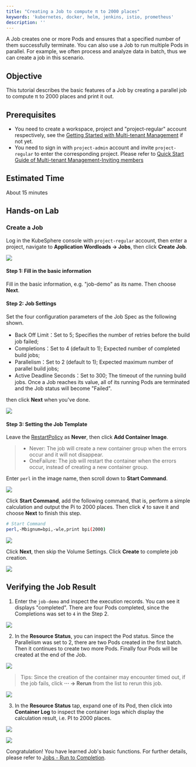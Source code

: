 ```yaml
---
title: "Creating a Job to compute π to 2000 places"
keywords: 'kubernetes, docker, helm, jenkins, istio, prometheus'
description: ''
---
```


 A Job creates one or more Pods and ensures that a specified number of them successfully terminate. You can also use a Job to run multiple Pods in parallel. For example, we often process and analyze data in batch, thus we can create a job in this scenario.

## Objective

This tutorial describes the basic features of a Job by creating a parallel job to compute π to 2000 places and print it out.

## Prerequisites

- You need to create a workspace, project and "project-regular" account respectively, see the [Getting Started with Multi-tenant Management](../admin-quick-start.md) if not yet.
- You need to sign in with `project-admin` account and invite `project-regular` to enter the corresponding project. Please refer to [Quick Start Guide of Multi-tenant Management-Inviting members](/docs/advanced-v2.0/zh-CN/quick-start/admin-quick-start/#%E9%82%80%E8%AF%B7%E6%88%90%E5%91%98)

## Estimated Time

About 15 minutes

## Hands-on Lab

### Create a Job

Log in the KubeSphere console with `project-regular` account, then enter a project, navigate to **Application Wordloads → Jobs**, then click **Create Job**.

![](https://pek3b.qingstor.com/kubesphere-docs/png/20200205204716.png)

#### Step 1: Fill in the basic information

Fill in the basic information, e.g. "job-demo" as its name. Then choose **Next**.

#### Step 2: Job Settings

Set the four configuration parameters of the Job Spec as the following shown.

- Back Off Limit：Set to 5; Specifies the number of retries before the build job failed;
- Completions：Set to 4 (default to 1); Expected number of completed build jobs;
- Parallelism：Set to 2 (default to 1); Expected maximum number of parallel build jobs;
- Active Deadline Seconds：Set to 300; The timeout of the running build jobs. Once a Job reaches its value, all of its running Pods are terminated and the Job status will become "Failed".


then click **Next** when you've done.

![](https://pek3b.qingstor.com/kubesphere-docs/png/20200205211021.png)

#### Step 3: Setting the Job Template

Leave the [RestartPolicy](https://kubernetes.io/docs/concepts/workloads/Pods/pod-lifecycle/#restart-policy) as **Never**, then click **Add Container Image**.


> - Never: The job will create a new container group when the errors occur and it will not disappear.
> - OneFailure: The job will restart the container when the errors occur, instead of creating a new container group.

Enter `perl` in the image name, then scroll down to **Start Command**.

![](https://pek3b.qingstor.com/kubesphere-docs/png/20200205225230.png)

Click **Start Command**, add the following command, that is, perform a simple calculation and output the Pi to 2000 places. Then click **√** to save it and  choose **Next** to finish this step.

```bash
# Start Command
perl,-Mbignum=bpi,-wle,print bpi(2000)
```

![](https://pek3b.qingstor.com/kubesphere-docs/png/20200205225435.png)

Click **Next**, then skip the Volume Settings. Click **Create** to complete job creation.

![](https://pek3b.qingstor.com/kubesphere-docs/png/20200205225718.png)

## Verifying the Job Result

1. Enter the `job-demo` and inspect the execution records. You can see it displays "completed". There are four Pods completed, since the Completions was set to `4` in the Step 2.

![](https://pek3b.qingstor.com/kubesphere-docs/png/20200205230222.png)

2. In the **Resource Status**, you can inspect the Pod status. Since the Parallelism was set to 2, there are two Pods created in the first batch. Then it continues to create two more Pods. Finally four Pods will be created at the end of the Job.

![](https://pek3b.qingstor.com/kubesphere-docs/png/20200205230003.png)

> Tips: Since the creation of the container may encounter timed out, if the job fails, click **··· → Rerun** from the list to rerun this job.

![](https://pek3b.qingstor.com/kubesphere-docs/png/20200205230541.png)


3. In the **Resource Status** tap, expand one of its Pod, then click into **Container Log** to inspect the container logs which display the calculation result, i.e. PI to 2000 places.

![](https://pek3b.qingstor.com/kubesphere-docs/png/20200205230919.png)

![](https://pek3b.qingstor.com/kubesphere-docs/png/20190716213657.png#alt=)

Congratulation! You have learned Job's basic functions. For further details, please refer to [Jobs - Run to Completion](https://kubernetes.io/docs/concepts/workloads/controllers/jobs-run-to-completion/).
